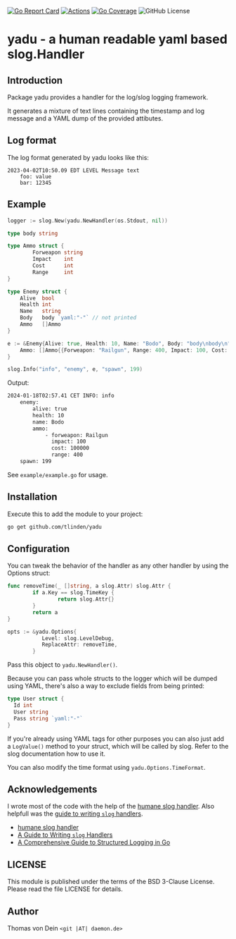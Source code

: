 [![Go Report Card](https://goreportcard.com/badge/github.com/tlinden/yadu)](https://goreportcard.com/report/github.com/tlinden/yadu) 
[![Actions](https://github.com/tlinden/yadu/actions/workflows/ci.yaml/badge.svg)](https://github.com/tlinden/yadu/actions)
[![Go Coverage](https://github.com/tlinden/yadu/wiki/coverage.svg)](https://raw.githack.com/wiki/tlinden/yadu/coverage.html)
![GitHub License](https://img.shields.io/github/license/tlinden/yadu)

# yadu - a human readable yaml based slog.Handler

## Introduction

Package yadu provides a handler for the log/slog logging framework.

It generates a  mixture of text lines containing  the timestamp and
log message and a YAML dump of the provided attibutes.

## Log format

The log format generated by yadu looks like this:

```
2023-04-02T10:50.09 EDT LEVEL Message text
    foo: value
    bar: 12345
```

## Example

```go
logger := slog.New(yadu.NewHandler(os.Stdout, nil))

type body string

type Ammo struct {
        Forweapon string
        Impact    int
        Cost      int
        Range     int
}

type Enemy struct {
    Alive  bool
    Health int
    Name   string
    Body   body `yaml:"-"` // not printed
    Ammo   []Ammo
}

e := &Enemy{Alive: true, Health: 10, Name: "Bodo", Body: "body\nbody\n",
    Ammo: []Ammo{{Forweapon: "Railgun", Range: 400, Impact: 100, Cost: 100000}},
}

slog.Info("info", "enemy", e, "spawn", 199)
```

Output:

```sh
2024-01-18T02:57.41 CET INFO: info 
    enemy:
        alive: true
        health: 10
        name: Bodo
        ammo:
            - forweapon: Railgun
              impact: 100
              cost: 100000
              range: 400
    spawn: 199
```

See `example/example.go` for usage.

## Installation

Execute this to add the module to your project:
```sh
go get github.com/tlinden/yadu
```

## Configuration

You can tweak the behavior of the handler as any other handler by using the Options struct:

```go
func removeTime(_ []string, a slog.Attr) slog.Attr {
        if a.Key == slog.TimeKey {
                return slog.Attr{}
        }
        return a
}

opts := &yadu.Options{
           Level: slog.LevelDebug,
           ReplaceAttr: removeTime,
        }
```

Pass this object to `yadu.NewHandler()`.

Because you can pass whole structs  to the logger which will be dumped
using YAML, there's also a way to exclude fields from being printed:

```go
type User struct {
  Id int
  User string
  Pass string `yaml:"-"`
}
```

If you're already using YAML tags for other purposes you can also just
add a  `LogValue()` method  to your  struct, which  will be  called by
slog. Refer to the slog documentation how to use it.

You can also modify the time format using `yadu.Options.TimeFormat`.

## Acknowledgements

I  wrote  most  of  the  code  with  the  help  of  the  [humane  slog
handler][humane]. Also helpfull was the  [guide to writing `slog` handlers][guide].

+ [humane slog handler][humane]
+ [A Guide to Writing `slog` Handlers][guide]
+ [A Comprehensive Guide to Structured Logging in Go][betterstack]

[humane]: https://github.com/telemachus/humane/tree/main
[guide]: https://github.com/golang/example/tree/master/slog-handler-guide
[betterstack]: https://betterstack.com/community/guides/logging/logging-in-go/

## LICENSE

This  module  is  published  under  the  terms  of  the  BSD  3-Clause
License. Please read the file LICENSE for details.

## Author

Thomas von Dein `<git |AT| daemon.de>`

